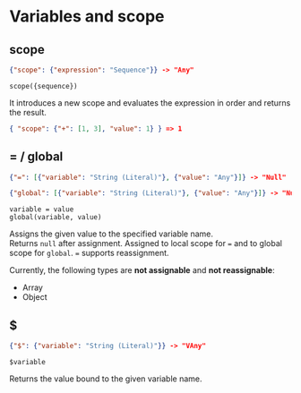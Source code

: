 # Variables and scope

## scope

```json
{"scope": {"expression": "Sequence"}} -> "Any"
```

```jspl
scope({sequence})
```

It introduces a new scope and evaluates the expression in order and returns the result.

```json
{ "scope": {"+": [1, 3], "value": 1} } => 1
```

## = / global

```json
{"=": [{"variable": "String (Literal)"}, {"value": "Any"}]} -> "Null"
```

```json
{"global": [{"variable": "String (Literal)"}, {"value": "Any"}]} -> "Null"
```

```jspl
variable = value
global(variable, value)
```

Assigns the given value to the specified variable name.  
Returns `null` after assignment.
Assigned to local scope for `=` and to global scope for `global`.
`=` supports reassignment.

Currently, the following types are **not assignable** and **not reassignable**:

- Array  
- Object  

## $

```json
{"$": {"variable": "String (Literal)"}} -> "VAny"
```

```jspl
$variable
```

Returns the value bound to the given variable name.
